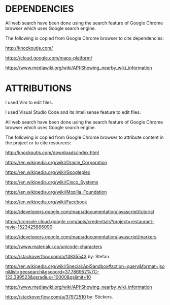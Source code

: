 DEPENDENCIES
============
All web search have been done using the search feature of Google Chrome browser which uses Google search engine.

The following is copied from Google Chrome browser to cite dependencies:

http://knockoutjs.com/

https://cloud.google.com/maps-platform/

https://www.mediawiki.org/wiki/API:Showing_nearby_wiki_information

ATTRIBUTIONS
============
I used Vim to edit files.

I used Visual Studio Code and its Intellisense feature to edit files.

All web search have been done using the search feature of Google Chrome browser which uses Google search engine.

The following is copied from Google Chrome browser to attribute content in the project or to cite resources:

http://knockoutjs.com/downloads/index.html

https://en.wikipedia.org/wiki/Oracle_Corporation

https://en.wikipedia.org/wiki/Googleplex

https://en.wikipedia.org/wiki/Cisco_Systems

https://en.wikipedia.org/wiki/Mozilla_Foundation

https://en.wikipedia.org/wiki/Facebook

https://developers.google.com/maps/documentation/javascript/tutorial

https://console.cloud.google.com/apis/credentials?project=restaurant-revie-1523425866090

https://developers.google.com/maps/documentation/javascript/markers

https://www.materialui.co/unicode-characters

https://stackoverflow.com/a/13835543 by: Stefan.

https://en.wikipedia.org/wiki/Special:ApiSandbox#action=query&format=json&list=geosearch&gscoord=37.786952%7C-122.399523&gsradius=10000&gslimit=10

https://www.mediawiki.org/wiki/API:Showing_nearby_wiki_information

https://stackoverflow.com/a/37972510 by: Stickers.
